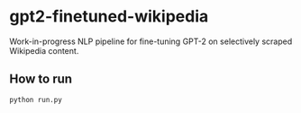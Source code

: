 # gpt2-finetuned-wikipedia
Work-in-progress NLP pipeline for fine-tuning GPT-2 on selectively scraped Wikipedia content.

## How to run
```bash
python run.py
```